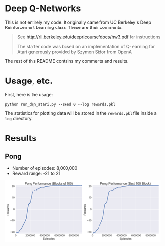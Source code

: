 # Deep Q-Networks

This is not entirely my code. It originally came from UC Berkeley's Deep
Reinforcement Learning class.  These are their comments:

> See http://rll.berkeley.edu/deeprlcourse/docs/hw3.pdf for instructions
> 
> The starter code was based on an implementation of Q-learning for Atari
> generously provided by Szymon Sidor from OpenAI

The rest of this README contains my comments and results. 

# Usage, etc.

First, here is the usage:

```
python run_dqn_atari.py --seed 0 --log rewards.pkl
```

The statistics for plotting data will be stored in the `rewards.pkl` file inside
a `log` directory.

# Results

## Pong

- Number of episodes: 8,000,000
- Reward range: -21 to 21

![pong](figures/pong.png?raw=true)
